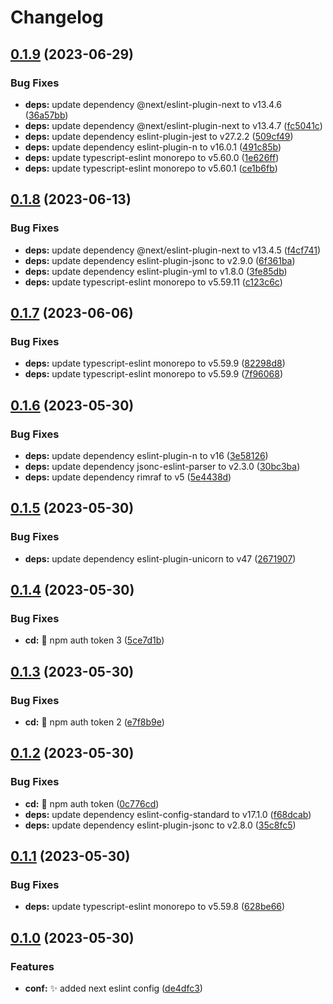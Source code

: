 # Changelog

## [0.1.9](https://github.com/embyth/eslint-plugin/compare/eslint-plugin-v0.1.8...eslint-plugin-v0.1.9) (2023-06-29)


### Bug Fixes

* **deps:** update dependency @next/eslint-plugin-next to v13.4.6 ([36a57bb](https://github.com/embyth/eslint-plugin/commit/36a57bb325bdec996a6efde0863ee719892267ff))
* **deps:** update dependency @next/eslint-plugin-next to v13.4.7 ([fc5041c](https://github.com/embyth/eslint-plugin/commit/fc5041cba2249065927d0c477980f31948ab47dd))
* **deps:** update dependency eslint-plugin-jest to v27.2.2 ([509cf49](https://github.com/embyth/eslint-plugin/commit/509cf49d3f1eac4fab2df3c4ba3cafc6e06bd7f7))
* **deps:** update dependency eslint-plugin-n to v16.0.1 ([491c85b](https://github.com/embyth/eslint-plugin/commit/491c85b17218a7c1ce54e5fba9de22096534ed33))
* **deps:** update typescript-eslint monorepo to v5.60.0 ([1e626ff](https://github.com/embyth/eslint-plugin/commit/1e626ff80c3771f2129246d63468b97681c8bf1e))
* **deps:** update typescript-eslint monorepo to v5.60.1 ([ce1b6fb](https://github.com/embyth/eslint-plugin/commit/ce1b6fbe591777825ae373d28f2741c5e4d1b617))

## [0.1.8](https://github.com/embyth/eslint-plugin/compare/eslint-plugin-v0.1.7...eslint-plugin-v0.1.8) (2023-06-13)


### Bug Fixes

* **deps:** update dependency @next/eslint-plugin-next to v13.4.5 ([f4cf741](https://github.com/embyth/eslint-plugin/commit/f4cf741cc889ec09c4b39a5e8bc2670edf427d09))
* **deps:** update dependency eslint-plugin-jsonc to v2.9.0 ([6f361ba](https://github.com/embyth/eslint-plugin/commit/6f361baa56dff76e4b368801b05e1b576ddcb106))
* **deps:** update dependency eslint-plugin-yml to v1.8.0 ([3fe85db](https://github.com/embyth/eslint-plugin/commit/3fe85dbfca4cae4ae36164c86021302865e3ba40))
* **deps:** update typescript-eslint monorepo to v5.59.11 ([c123c6c](https://github.com/embyth/eslint-plugin/commit/c123c6c4209bf0bdb4e51e945f54776717152c58))

## [0.1.7](https://github.com/embyth/eslint-plugin/compare/eslint-plugin-v0.1.6...eslint-plugin-v0.1.7) (2023-06-06)


### Bug Fixes

* **deps:** update typescript-eslint monorepo to v5.59.9 ([82298d8](https://github.com/embyth/eslint-plugin/commit/82298d8742f8168f9817149508ef99fd2263c91f))
* **deps:** update typescript-eslint monorepo to v5.59.9 ([7f96068](https://github.com/embyth/eslint-plugin/commit/7f96068b6c6e58eead5c536138c42d44f4670eb0))

## [0.1.6](https://github.com/embyth/eslint-plugin/compare/eslint-plugin-v0.1.5...eslint-plugin-v0.1.6) (2023-05-30)


### Bug Fixes

* **deps:** update dependency eslint-plugin-n to v16 ([3e58126](https://github.com/embyth/eslint-plugin/commit/3e58126ea3fbea0434f4432c7f3c45c0a9130d56))
* **deps:** update dependency jsonc-eslint-parser to v2.3.0 ([30bc3ba](https://github.com/embyth/eslint-plugin/commit/30bc3babf2b01d7d045a26b851c643e4d80f03a5))
* **deps:** update dependency rimraf to v5 ([5e4438d](https://github.com/embyth/eslint-plugin/commit/5e4438d224dc5a8dc6451e264886e76944769cd8))

## [0.1.5](https://github.com/embyth/eslint-plugin/compare/eslint-plugin-v0.1.4...eslint-plugin-v0.1.5) (2023-05-30)


### Bug Fixes

* **deps:** update dependency eslint-plugin-unicorn to v47 ([2671907](https://github.com/embyth/eslint-plugin/commit/2671907cb623d9e2113faef2222c962f177bfe95))

## [0.1.4](https://github.com/embyth/eslint-plugin/compare/eslint-plugin-v0.1.3...eslint-plugin-v0.1.4) (2023-05-30)


### Bug Fixes

* **cd:** 🐛 npm auth token 3 ([5ce7d1b](https://github.com/embyth/eslint-plugin/commit/5ce7d1bd78e7fbb42f1ed52b72df6f72a7e4aece))

## [0.1.3](https://github.com/embyth/eslint-plugin/compare/eslint-plugin-v0.1.2...eslint-plugin-v0.1.3) (2023-05-30)


### Bug Fixes

* **cd:** 🐛 npm auth token 2 ([e7f8b9e](https://github.com/embyth/eslint-plugin/commit/e7f8b9e34e7c588bedab52359fd745bd13f58ad3))

## [0.1.2](https://github.com/embyth/eslint-plugin/compare/eslint-plugin-v0.1.1...eslint-plugin-v0.1.2) (2023-05-30)


### Bug Fixes

* **cd:** 🐛 npm auth token ([0c776cd](https://github.com/embyth/eslint-plugin/commit/0c776cda704fd89ea924f3a4fb6f488d7c6c0504))
* **deps:** update dependency eslint-config-standard to v17.1.0 ([f68dcab](https://github.com/embyth/eslint-plugin/commit/f68dcab7b81d4f21a09125f116e58e066829f51c))
* **deps:** update dependency eslint-plugin-jsonc to v2.8.0 ([35c8fc5](https://github.com/embyth/eslint-plugin/commit/35c8fc563649134a0be661e7ae7ef46dec9fa497))

## [0.1.1](https://github.com/embyth/eslint-plugin/compare/eslint-plugin-v0.1.0...eslint-plugin-v0.1.1) (2023-05-30)


### Bug Fixes

* **deps:** update typescript-eslint monorepo to v5.59.8 ([628be66](https://github.com/embyth/eslint-plugin/commit/628be66768f5e5f4e74c0754d8b67b0b5d241152))

## [0.1.0](https://github.com/embyth/eslint-plugin/compare/eslint-plugin-v0.0.1...eslint-plugin-v0.1.0) (2023-05-30)


### Features

* **conf:** ✨ added next eslint config ([de4dfc3](https://github.com/embyth/eslint-plugin/commit/de4dfc398caf7eaf10f20d243a159b8c4274b679))
